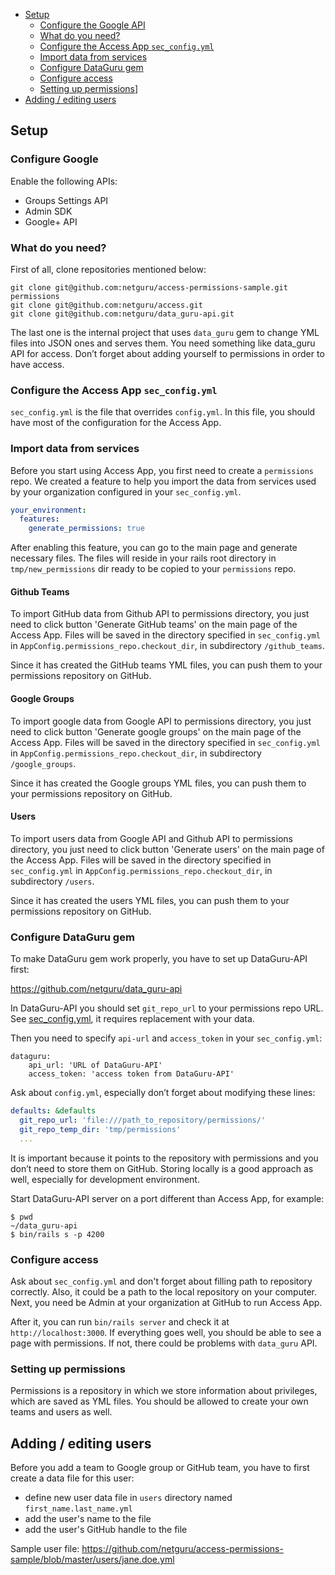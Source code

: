 - [Setup](#setup)
  - [Configure the Google API](#configure-the-google-api)
  - [What do you need?](#what-do-you-need?)
  - [Configure the Access App `sec_config.yml`](#configure-the-access-app-sec_configyml)
  - [Import data from services](#import-data-from-services)
  - [Configure DataGuru gem](#configure-dataguru-gem)
  - [Configure access](#configure-access)
  - [Setting up permissions](#setting-up-permissions)]
- [Adding / editing users](#adding--editing-users)

## Setup

### Configure Google
Enable the following APIs:

- Groups Settings API
- Admin SDK
- Google+ API

### What do you need?

First of all, clone repositories mentioned below:

```
git clone git@github.com:netguru/access-permissions-sample.git permissions
git clone git@github.com:netguru/access.git
git clone git@github.com:netguru/data_guru-api.git
```

The last one is the internal project that uses `data_guru` gem to change YML files into JSON ones and serves them. You need something like data_guru API for access.
Don’t forget about adding yourself to permissions in order to have access.

### Configure the Access App `sec_config.yml`
`sec_config.yml` is the file that overrides `config.yml`. In this file, you should have most of the configuration for the Access App.

### Import data from services
Before you start using Access App, you first need to create a `permissions` repo. We created a feature to help you import the data from services used by your organization configured in your `sec_config.yml`.

```yaml
your_environment:
  features:
    generate_permissions: true
```

After enabling this feature, you can go to the main page and generate necessary files. The files will reside in your rails root directory in `tmp/new_permissions` dir ready to be copied to your `permissions` repo.

#### Github Teams
To import GitHub data from Github API to permissions directory, you just need to click button 'Generate GitHub teams' on the main page of the Access App. Files will be saved in the directory specified in `sec_config.yml` in `AppConfig.permissions_repo.checkout_dir`, in subdirectory `/github_teams`.

Since it has created the GitHub teams YML files, you can push them to your permissions repository on GitHub.

#### Google Groups
To import google data from Google API to permissions directory, you just need to click button 'Generate google groups' on the main page of the Access App. Files will be saved in the directory specified in `sec_config.yml` in `AppConfig.permissions_repo.checkout_dir`, in subdirectory `/google_groups`.

Since it has created the Google groups YML files, you can push them to your permissions repository on GitHub.

#### Users
To import users data from Google API and Github API to permissions directory, you just need to click button 'Generate users' on the main page of the Access App. Files will be saved in the directory specified in `sec_config.yml` in `AppConfig.permissions_repo.checkout_dir`, in subdirectory `/users`.

Since it has created the users YML files, you can push them to your permissions repository on GitHub.

### Configure DataGuru gem
To make DataGuru gem work properly, you have to set up DataGuru-API first:

https://github.com/netguru/data_guru-api

In DataGuru-API you should set `git_repo_url` to your permissions repo URL. See [sec_config.yml](https://github.com/netguru/access/blob/master/config/sec_config.yml.sample#L6-L8), it requires replacement with your data.

Then you need to specify `api-url` and `access_token` in your `sec_config.yml`:

```
dataguru:
    api_url: 'URL of DataGuru-API'
    access_token: 'access token from DataGuru-API'
```

Ask about `config.yml`, especially don’t forget about modifying these lines:

```yml
defaults: &defaults
  git_repo_url: 'file:///path_to_repository/permissions/'
  git_repo_temp_dir: 'tmp/permissions'
  ...
```
It is important because it points to the repository with permissions and you don’t need to store them on GitHub. Storing locally is a good approach as well, especially for development environment.

Start DataGuru-API server on a port different than Access App, for example:

```
$ pwd
~/data_guru-api
$ bin/rails s -p 4200
```

### Configure access
Ask about `sec_config.yml` and don't forget about filling path to repository correctly. Also, it could be a path to the local repository on your computer.
Next, you need be Admin at your organization at GitHub to run Access App.

After it, you can run `bin/rails server` and check it at `http://localhost:3000`. If everything goes well, you should be able to see a page with permissions. If not, there could be problems with `data_guru` API.

### Setting up permissions
Permissions is a repository in which we store information about privileges, which are saved as YML files. You should be allowed to create your own teams and users as well.

## Adding / editing users
Before you add a team to Google group or GitHub team, you have to first create a data file for this user:

- define new user data file in `users` directory named `first_name.last_name.yml`
- add the user's name to the file
- add the user's GitHub handle to the file

Sample user file: https://github.com/netguru/access-permissions-sample/blob/master/users/jane.doe.yml
